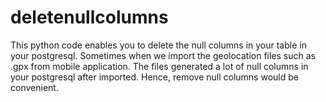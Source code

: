 # deletenullcolumns
This python code enables you to delete the null columns in your table in your postgresql. Sometimes when we import the geolocation files such as .gpx from mobile application. The files generated a lot of null columns in your postgresql after imported. Hence, remove null columns would be convenient.
